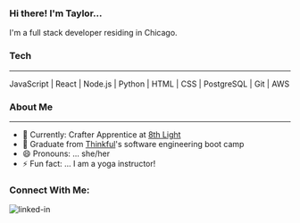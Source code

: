 ### Hi there!  I'm Taylor...

I'm a full stack developer residing in Chicago.

### Tech
------------

JavaScript | React | Node.js | Python | HTML | CSS | PostgreSQL | Git | AWS

<!-- <img align="left" alt="react" src="https://img.shields.io/badge/react%20-%2320232a.svg?&style=for-the-badge&logo=react&logoColor=%2361DAFB" /> -->

### About Me
------------

- 🌱  Currently: Crafter Apprentice at [8th Light](https://8thlight.com/)
- 🔭  Graduate from [Thinkful](https://www.thinkful.com/)'s software engineering boot camp
- 😄  Pronouns: ... she/her
- ⚡  Fun fact: ... I am a yoga instructor!

### Connect With Me:
[<img align="left" alt="linked-in" src="https://img.shields.io/badge/linkedin-%230077B5.svg?&style=for-the-badge&logo=linkedin&logoColor=white" />](https://www.linkedin.com/in/taylor-keazirian/)



<!-- [![GitHub stats](https://github-readme-stats.vercel.app/api?username=t-keazirian&theme=tokyonight&?count_private=true&hide=stars)](https://github.com/t-keazirian/github-readme-stats) -->
